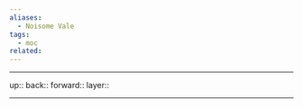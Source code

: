 ```yaml
---
aliases:
  - Noisome Vale
tags:
  - moc
related:
---
```


***

up:: 
back:: 
forward:: 
layer:: 

***
